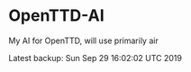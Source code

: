 # OpenTTD-AI
My AI for OpenTTD, will use primarily air

Latest backup: Sun Sep 29 16:02:02 UTC 2019
